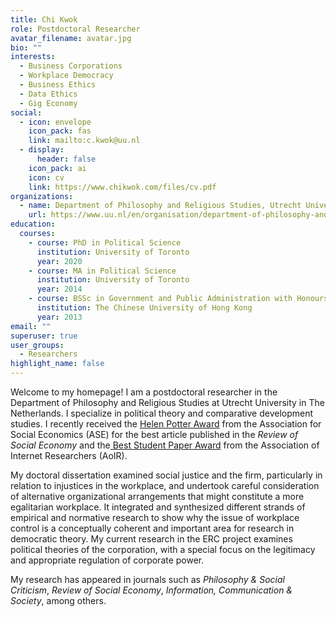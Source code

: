 ```yaml
---
title: Chi Kwok
role: Postdoctoral Researcher
avatar_filename: avatar.jpg
bio: ""
interests:
  - Business Corporations
  - Workplace Democracy
  - Business Ethics
  - Data Ethics
  - Gig Economy
social:
  - icon: envelope
    icon_pack: fas
    link: mailto:c.kwok@uu.nl
  - display:
      header: false
    icon_pack: ai
    icon: cv
    link: https://www.chikwok.com/files/cv.pdf
organizations:
  - name: Department of Philosophy and Religious Studies, Utrecht University
    url: https://www.uu.nl/en/organisation/department-of-philosophy-and-religious-studies
education:
  courses:
    - course: PhD in Political Science
      institution: University of Toronto
      year: 2020
    - course: MA in Political Science
      institution: University of Toronto
      year: 2014
    - course: BSSc in Government and Public Administration with Honours (First Class)
      institution: The Chinese University of Hong Kong
      year: 2013
email: ""
superuser: true
user_groups:
  - Researchers
highlight_name: false
---
```

Welcome to my homepage! I am a postdoctoral researcher in the Department of Philosophy and Religious Studies at Utrecht University in The Netherlands.  I specialize in political theory and comparative development studies. I recently received the [Helen Potter Award](https://socialeconomics.org/awards-grants/hellen-potter-award/) from the Association for Social Economics (ASE) for the best article published in the *Review of Social Economy* and the[ Best Student Paper Award](https://aoir.org/awards/student-paper/) from the Association of Internet Researchers (AoIR).

My doctoral dissertation examined social justice and the firm, particularly in relation to injustices in the workplace, and undertook careful consideration of alternative organizational arrangements that might constitute a more egalitarian workplace. It integrated and synthesized different strands of empirical and normative research to show why the issue of workplace control is a conceptually coherent and important area for research in democratic theory. My current research in the ERC project examines political theories of the corporation, with a special focus on the legitimacy and appropriate regulation of corporate power.

My research has appeared in journals such as *Philosophy & Social Criticism*, *Review of Social Economy*, *Information, Communication & Society*, among others.